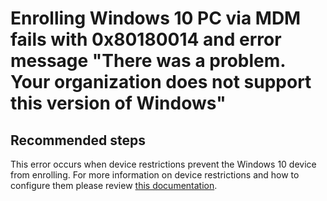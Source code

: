 <properties
	pageTitle="Enrolling Windows 10 PC via MDM fails with 0x80180014 and error message There was a problem. Your organization does not support this version of Windows"
	description="Enrolling Windows 10 PC via MDM fails with 0x80180014 and error message There was a problem. Your organization does not support this version of Windows"
	service="microsoft.intune"
	resource="intune"
	authors="mackie1604"
	displayOrder="6"
	selfHelpType="generic"
	supportTopicIds=""
	resourceTags="device_enrollment_selfhelp"
	productPesIds=""
	cloudEnvironments="public"
/>

# Enrolling Windows 10 PC via MDM fails with 0x80180014 and error message "There was a problem. Your organization does not support this version of Windows"

## **Recommended steps**

This error occurs when device restrictions prevent the Windows 10 device from enrolling.  For more information on device restrictions and how to configure them please review [this documentation](https://docs.microsoft.com/intune/enrollment-restrictions-set).


